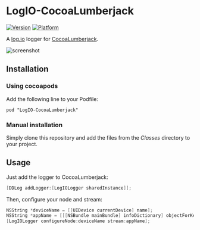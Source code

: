 # LogIO-CocoaLumberjack

[![Version](http://cocoapod-badges.herokuapp.com/v/LogIO-CocoaLumberjack/badge.png)](http://cocoadocs.org/docsets/LogIO-CocoaLumberjack)
[![Platform](http://cocoapod-badges.herokuapp.com/p/LogIO-CocoaLumberjack/badge.png)](http://cocoadocs.org/docsets/LogIO-CocoaLumberjack)

A [log.io](http://logio.org/) logger for [CocoaLumberjack](https://github.com/CocoaLumberjack/CocoaLumberjack).

![screenshot](https://raw.githubusercontent.com/s4nchez/LogIO-CocoaLumberjack/master/screenshot.png)

## Installation

### Using cocoapods

Add the following line to your Podfile:

    pod "LogIO-CocoaLumberjack"

### Manual installation

Simply clone this repository and add the files from the *Classes* directory to your project.

## Usage

Just add the logger to CocoaLumberjack:

``` objective-c
[DDLog addLogger:[LogIOLogger sharedInstance]];
```

Then, configure your node and stream:

``` objective-c 
NSString *deviceName = [[UIDevice currentDevice] name];
NSString *appName = [[[NSBundle mainBundle] infoDictionary] objectForKey:@"CFBundleDisplayName"];
[LogIOLogger configureNode:deviceName stream:appName];
```
